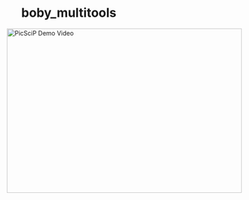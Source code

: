 boby_multitools
===============

<a style="float:right" href="https://www.youtube.com/embed/HOoWayWPXcU" target="_blank">
 <img alt="PicSciP Demo Video" src="https://img.youtube.com/vi/HOoWayWPXcU/0.jpg" width="537" height="376" />
</a>

